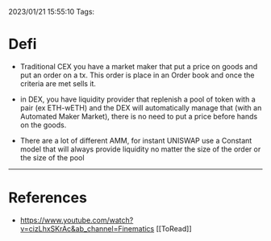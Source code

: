 2023/01/21 15:55:10
Tags:

# Defi

- Traditional CEX you have a market maker that put a price on goods and put an order
    on a tx. This order is place in an Order book and once the criteria are met 
    sells it.

- in DEX, you have liquidity provider that replenish a pool of token with a pair 
    (ex ETH-wETH) and the DEX will automatically manage that 
    (with an Automated Maker Market), there is no need to put a price before hands 
    on the goods.

- There are a lot of different AMM, for instant UNISWAP use a Constant model that 
    will always provide liquidity no matter the size of the order or the size of 
    the pool

---
# References

- https://www.youtube.com/watch?v=cizLhxSKrAc&ab_channel=Finematics [[ToRead]]
